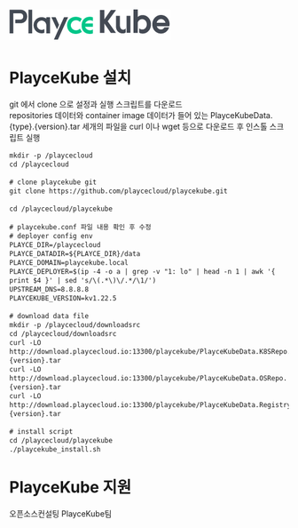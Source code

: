 # ![PlayceKube](/assets/images/bi_PlayceKube.png)  

# PlayceKube 설치

git 에서 clone 으로 설정과 실행 스크립트를 다운로드  
repositories 데이터와 container image 데이터가 들어 있는 PlayceKubeData.{type}.{version}.tar
세개의 파일을 curl 이나 wget 등으로 다운로드 후 인스톨 스크립트 실행

```ShellSession
mkdir -p /playcecloud
cd /playcecloud

# clone playcekube git
git clone https://github.com/playcecloud/playcekube.git

cd /playcecloud/playcekube

# playcekube.conf 파일 내용 확인 후 수정
# deployer config env
PLAYCE_DIR=/playcecloud
PLAYCE_DATADIR=${PLAYCE_DIR}/data
PLAYCE_DOMAIN=playcekube.local
PLAYCE_DEPLOYER=$(ip -4 -o a | grep -v "1: lo" | head -n 1 | awk '{ print $4 }' | sed 's/\(.*\)\/.*/\1/')
UPSTREAM_DNS=8.8.8.8
PLAYCEKUBE_VERSION=kv1.22.5

# download data file
mkdir -p /playcecloud/downloadsrc
cd /playcecloud/downloadsrc
curl -LO http://download.playcecloud.io:13300/playcekube/PlayceKubeData.K8SRepo.{version}.tar
curl -LO http://download.playcecloud.io:13300/playcekube/PlayceKubeData.OSRepo.{version}.tar
curl -LO http://download.playcecloud.io:13300/playcekube/PlayceKubeData.Registry.{version}.tar

# install script
cd /playcecloud/playcekube
./playcekube_install.sh
```

# PlayceKube 지원
오픈소스컨설팅 PlayceKube팀


